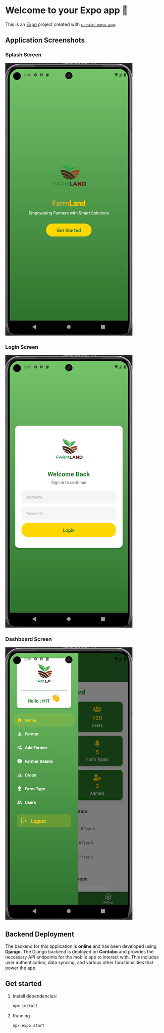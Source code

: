 # Welcome to your Expo app 👋

This is an [Expo](https://expo.dev) project created with [`create-expo-app`](https://www.npmjs.com/package/create-expo-app).

## Application Screenshots

### Splash Screen

![Splash Screen](./assets/screenshots/splash-screen.png)

### Login Screen

![Login Screen](./assets/screenshots/login-screen.png)

### Dashboard Screen

![Dashboard](./assets/screenshots/dashboard-screen.png)

## Backend Deployment

The backend for this application is **online** and has been developed using **Django**. The Django backend is deployed on **Contabo** and provides the necessary API endpoints for the mobile app to interact with. This includes user authentication, data syncing, and various other functionalities that power the app.

## Get started

1. Install dependencies:

   ```bash
   npm install

2. Running

   ```bash
   npx expo start
